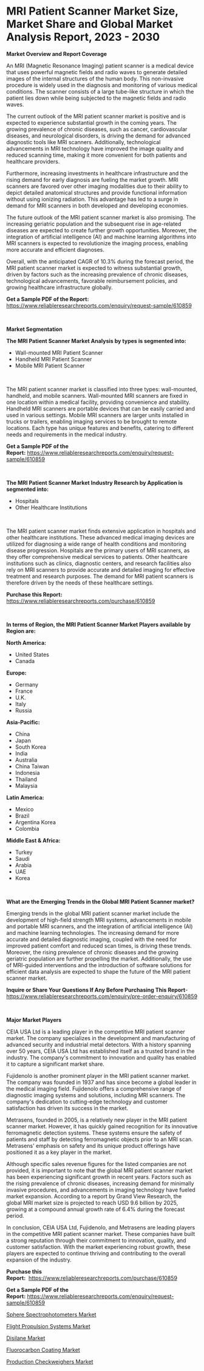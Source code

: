 <p><h1>MRI Patient Scanner Market Size, Market Share and Global Market Analysis Report, 2023 - 2030</h1></p><p><strong>Market Overview and Report Coverage</strong></p>
<p><p>An MRI (Magnetic Resonance Imaging) patient scanner is a medical device that uses powerful magnetic fields and radio waves to generate detailed images of the internal structures of the human body. This non-invasive procedure is widely used in the diagnosis and monitoring of various medical conditions. The scanner consists of a large tube-like structure in which the patient lies down while being subjected to the magnetic fields and radio waves.</p><p>The current outlook of the MRI patient scanner market is positive and is expected to experience substantial growth in the coming years. The growing prevalence of chronic diseases, such as cancer, cardiovascular diseases, and neurological disorders, is driving the demand for advanced diagnostic tools like MRI scanners. Additionally, technological advancements in MRI technology have improved the image quality and reduced scanning time, making it more convenient for both patients and healthcare providers.</p><p>Furthermore, increasing investments in healthcare infrastructure and the rising demand for early diagnosis are fueling the market growth. MRI scanners are favored over other imaging modalities due to their ability to depict detailed anatomical structures and provide functional information without using ionizing radiation. This advantage has led to a surge in demand for MRI scanners in both developed and developing economies.</p><p>The future outlook of the MRI patient scanner market is also promising. The increasing geriatric population and the subsequent rise in age-related diseases are expected to create further growth opportunities. Moreover, the integration of artificial intelligence (AI) and machine learning algorithms into MRI scanners is expected to revolutionize the imaging process, enabling more accurate and efficient diagnoses.</p><p>Overall, with the anticipated CAGR of 10.3% during the forecast period, the MRI patient scanner market is expected to witness substantial growth, driven by factors such as the increasing prevalence of chronic diseases, technological advancements, favorable reimbursement policies, and growing healthcare infrastructure globally.</p></p>
<p><strong>Get a Sample PDF of the Report:</strong> <a href="https://www.reliableresearchreports.com/enquiry/request-sample/610859">https://www.reliableresearchreports.com/enquiry/request-sample/610859</a></p>
<p>&nbsp;</p>
<p><strong>Market Segmentation</strong></p>
<p><strong>The MRI Patient Scanner Market Analysis by types is segmented into:</strong></p>
<p><ul><li>Wall-mounted MRI Patient Scanner</li><li>Handheld MRI Patient Scanner</li><li>Mobile MRI Patient Scanner</li></ul></p>
<p>&nbsp;</p>
<p><p>The MRI patient scanner market is classified into three types: wall-mounted, handheld, and mobile scanners. Wall-mounted MRI scanners are fixed in one location within a medical facility, providing convenience and stability. Handheld MRI scanners are portable devices that can be easily carried and used in various settings. Mobile MRI scanners are larger units installed in trucks or trailers, enabling imaging services to be brought to remote locations. Each type has unique features and benefits, catering to different needs and requirements in the medical industry.</p></p>
<p><strong>Get a Sample PDF of the Report:</strong>&nbsp;<a href="https://www.reliableresearchreports.com/enquiry/request-sample/610859">https://www.reliableresearchreports.com/enquiry/request-sample/610859</a></p>
<p>&nbsp;</p>
<p><strong>The MRI Patient Scanner Market Industry Research by Application is segmented into:</strong></p>
<p><ul><li>Hospitals</li><li>Other Healthcare Institutions</li></ul></p>
<p>&nbsp;</p>
<p><p>The MRI patient scanner market finds extensive application in hospitals and other healthcare institutions. These advanced medical imaging devices are utilized for diagnosing a wide range of health conditions and monitoring disease progression. Hospitals are the primary users of MRI scanners, as they offer comprehensive medical services to patients. Other healthcare institutions such as clinics, diagnostic centers, and research facilities also rely on MRI scanners to provide accurate and detailed imaging for effective treatment and research purposes. The demand for MRI patient scanners is therefore driven by the needs of these healthcare settings.</p></p>
<p><strong>Purchase this Report:</strong>&nbsp; <a href="https://www.reliableresearchreports.com/purchase/610859">https://www.reliableresearchreports.com/purchase/610859</a></p>
<p>&nbsp;</p>
<p><strong>In terms of Region, the MRI Patient Scanner Market Players available by Region are:</strong></p>
<p>
    <p> <strong> North America: </strong>
        <ul>
            <li>United States</li>
            <li>Canada</li>
        </ul>
        </p> 
    <p> <strong> Europe: </strong>
        <ul>
            <li>Germany</li>
            <li>France</li>
            <li>U.K.</li>
            <li>Italy</li>
            <li>Russia</li>
        </ul>
        </p> 
    <p> <strong> Asia-Pacific: </strong>
        <ul>
            <li>China</li>
            <li>Japan</li>
            <li>South Korea</li>
            <li>India</li>
            <li>Australia</li>
            <li>China Taiwan</li>
            <li>Indonesia</li>
            <li>Thailand</li>
            <li>Malaysia</li>
        </ul>
        </p> 
    <p> <strong> Latin America: </strong>
        <ul>
            <li>Mexico</li>
            <li>Brazil</li>
            <li>Argentina Korea</li>
            <li>Colombia</li>
        </ul>
        </p> 
    <p> <strong> Middle East & Africa: </strong>
        <ul>
            <li>Turkey</li>
            <li>Saudi</li>
            <li>Arabia</li>
            <li>UAE</li>
            <li>Korea</li>
        </ul>
    </p>
    </p>
<p>&nbsp;</p>
<p><strong>What are the Emerging Trends in the Global MRI Patient Scanner market?</strong></p>
<p><p>Emerging trends in the global MRI patient scanner market include the development of high-field strength MRI systems, advancements in mobile and portable MRI scanners, and the integration of artificial intelligence (AI) and machine learning technologies. The increasing demand for more accurate and detailed diagnostic imaging, coupled with the need for improved patient comfort and reduced scan times, is driving these trends. Moreover, the rising prevalence of chronic diseases and the growing geriatric population are further propelling the market. Additionally, the use of MRI-guided interventions and the introduction of software solutions for efficient data analysis are expected to shape the future of the MRI patient scanner market.</p></p>
<p><strong>Inquire or Share Your Questions If Any Before Purchasing This Report</strong>- <a href="https://www.reliableresearchreports.com/enquiry/pre-order-enquiry/610859">https://www.reliableresearchreports.com/enquiry/pre-order-enquiry/610859</a></p>
<p>&nbsp;</p>
<p><strong>Major Market Players</strong></p>
<p><p>CEIA USA Ltd is a leading player in the competitive MRI patient scanner market. The company specializes in the development and manufacturing of advanced security and industrial metal detectors. With a history spanning over 50 years, CEIA USA Ltd has established itself as a trusted brand in the industry. The company's commitment to innovation and quality has enabled it to capture a significant market share.</p><p>Fujidenolo is another prominent player in the MRI patient scanner market. The company was founded in 1937 and has since become a global leader in the medical imaging field. Fujidenolo offers a comprehensive range of diagnostic imaging systems and solutions, including MRI scanners. The company's dedication to cutting-edge technology and customer satisfaction has driven its success in the market.</p><p>Metrasens, founded in 2005, is a relatively new player in the MRI patient scanner market. However, it has quickly gained recognition for its innovative ferromagnetic detection systems. These systems ensure the safety of patients and staff by detecting ferromagnetic objects prior to an MRI scan. Metrasens' emphasis on safety and its unique product offerings have positioned it as a key player in the market.</p><p>Although specific sales revenue figures for the listed companies are not provided, it is important to note that the global MRI patient scanner market has been experiencing significant growth in recent years. Factors such as the rising prevalence of chronic diseases, increasing demand for minimally invasive procedures, and advancements in imaging technology have fueled market expansion. According to a report by Grand View Research, the global MRI market size is projected to reach USD 9.6 billion by 2025, growing at a compound annual growth rate of 6.4% during the forecast period.</p><p>In conclusion, CEIA USA Ltd, Fujidenolo, and Metrasens are leading players in the competitive MRI patient scanner market. These companies have built a strong reputation through their commitment to innovation, quality, and customer satisfaction. With the market experiencing robust growth, these players are expected to continue thriving and contributing to the overall expansion of the industry.</p></p>
<p><strong>Purchase this Report:</strong>&nbsp;&nbsp;<a href="https://www.reliableresearchreports.com/purchase/610859">https://www.reliableresearchreports.com/purchase/610859</a></p>
<p></p>
<p><strong>Get a Sample PDF of the Report:</strong>&nbsp;<a href="https://www.reliableresearchreports.com/enquiry/request-sample/610859">https://www.reliableresearchreports.com/enquiry/request-sample/610859</a></p>
<p><p><a href="https://www.linkedin.com/pulse/sphere-spectrophotometers-market-insights-players-forecast-geqze/">Sphere Spectrophotometers Market</a></p><p><a href="https://www.linkedin.com/pulse/flight-propulsion-systems-market-research-report-provides-4dzoe/">Flight Propulsion Systems Market</a></p><p><a href="https://medium.com/@odellernser/disilane-market-size-growth-forecast-2023-2030-ad70a6aaffc8">Disilane Market</a></p><p><a href="https://medium.com/@gussiehauck/fluorocarbon-coating-market-size-growth-forecast-2023-2030-10c6cbdb55da">Fluorocarbon Coating Market</a></p><p><a href="https://www.linkedin.com/pulse/production-checkweighers-market-share-amp-new-trends-analysis-0ll0e/">Production Checkweighers Market</a></p></p>